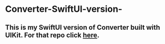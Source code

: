 # Converter-SwiftUI-version-

## This is my SwiftUI version of Converter built with UIKit. For that repo click [here](https://github.com/steven-hill/Converter).
